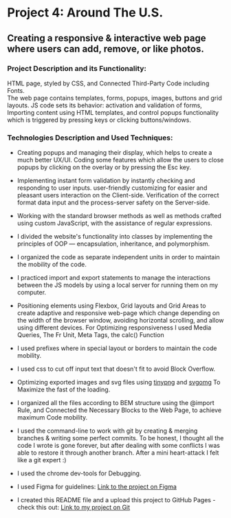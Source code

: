 # Project 4: Around The U.S.

## Creating a responsive & interactive web page where users can add, remove, or like photos.

### Project Description and its Functionality:

HTML page, styled by CSS, and Connected Third-Party Code including Fonts.  
The web page contains templates, forms, popups, images, buttons and grid layouts.
  JS code sets its behavior: activation and validation of forms, Importing content using HTML templates, and control popups functionality which is triggered by pressing keys or clicking buttons/windows.

### Technologies Description and Used Techniques:
* Creating popups and managing their display, which helps to create a much better UX/UI.
Coding some features which allow the users to close popups by clicking on the overlay or by pressing the Esc key.
* Implementing instant form validation by instantly checking and responding to user inputs.
user-friendly customizing for easier and pleasant users interaction on the Client-side.
Verification of the correct format data input and the process-server safety on the Server-side.
* Working with the standard browser methods as well as methods crafted using custom JavaScript, with the assistance of regular expressions.
* I divided the website's functionality into classes by implementing the principles of OOP — encapsulation, inheritance, and polymorphism.
* I organized the code as separate independent units in order to maintain the mobility of the code.
* I practiced import and export statements to manage the interactions between the JS models by using a local server for running them on my computer.
* Positioning elements using Flexbox, Grid layouts and Grid Areas to create adaptive and responsive web-page which change depending on the width of the browser window, avoiding horizontal scrolling, and allow using different devices.
For Optimizing responsiveness I used Media Queries, The Fr Unit, Meta Tags, the calc() Function
* I used prefixes where in special layout or borders to maintain the code mobility.
* I used css to cut off input text that doesn't fit to avoid Block Overflow.
* Optimizing exported images and svg files using [tinypng](https://tinypng.com/) and [svgomg](https://jakearchibald.github.io/svgomg/) To Maximize the fast of the loading.
* I organized all the files according to BEM structure using the @import Rule, and Connected the Necessary Blocks to the Web Page, to achieve maximum Code mobility.
* I used the command-line to work with git by creating & merging branches & writing some perfect commits.
To be honest, I thought all the code I wrote is gone forever, but after dealing with some conflicts I was able to restore it through another branch. After a mini heart-attack I felt like a git expert :)
* I used the chrome dev-tools for Debugging.

* I used Figma for guidelines:
[Link to the project on Figma](https://www.figma.com/file/SurN1jaeEQIhuZEDMhmWWf/Sprint-4-Around-The-U.S.-desktop-mobile?node-id=0%3A1)
* I created this README file and a upload this project to GitHub Pages - check this out:
[Link to my project on Git](https://mazor9920.github.io/web_project_4/index.html)  
